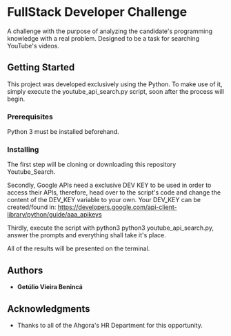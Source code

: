 # FullStack Developer Challenge

A challenge with the purpose of analyzing the candidate's programming knowledge with a real problem. Designed to be a task for searching YouTube's videos.

## Getting Started

This project was developed exclusively using the Python. To make use of it, simply execute the youtube_api_search.py script, soon after the process will begin.

### Prerequisites

Python 3 must be installed beforehand.

### Installing

The first step will be cloning or downloading this repository Youtube_Search.

Secondly, Google APIs need a exclusive DEV KEY to be used in order to access their APIs, therefore, head over to the script's code and change the content of the DEV_KEY variable to your own.
Your DEV_KEY can be created/found in: https://developers.google.com/api-client-library/python/guide/aaa_apikeys

Thirdly, execute the script with python3 python3 youtube_api_search.py, answer the prompts and everything shall take it's place.

All of the results will be presented on the terminal.

## Authors

* **Getúlio Vieira Benincá**

## Acknowledgments

* Thanks to all of the Ahgora's HR Department for this opportunity.
